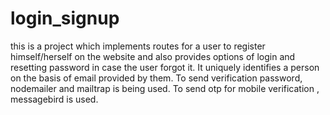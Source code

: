 # login_signup
this is a project which implements routes for a user to register himself/herself on the website and also provides options of login 
and resetting password in case the user forgot it.
It uniquely identifies a person on the basis of email provided by them.
To send verification password, nodemailer and mailtrap is being used.
To send otp for mobile verification , messagebird is used.
